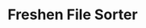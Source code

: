 ---
layout: post
title: Freshen File Sorter
summary: A super-convenient Python file sorter that attaches to your context menu!
featured-img: freshen
categories: FOSS Python
type: project
link: github.com/saleguas/freshen-file-sorter
---